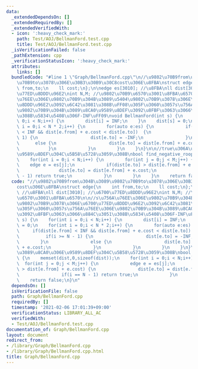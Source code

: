 ```yaml
---
data:
  _extendedDependsOn: []
  _extendedRequiredBy: []
  _extendedVerifiedWith:
  - icon: ':heavy_check_mark:'
    path: Test/AOJ/BellmanFord.test.cpp
    title: Test/AOJ/BellmanFord.test.cpp
  _isVerificationFailed: false
  _pathExtension: cpp
  _verificationStatusIcon: ':heavy_check_mark:'
  attributes:
    links: []
  bundledCode: "#line 1 \"Graph/BellmanFord.cpp\"\n//\u9802\u70B9from\u304B\u3089\u9802\
    \u70B9to\u3078\u306E\u30B3\u30B9\u30C8cost\u306E\u8FBA\nstruct edge{\n    int\
    \ from,to;\n    ll cost;\n};\n\nedge es[3010]; //\u8FBA\nll dist[3010]; //\u6700\
    \u77ED\u8DDD\u96E2\nint N,M; //\u9802\u70B9\u6570\u3001\u8FBA\u6570\n\n//s\u756A\
    \u76EE\u306E\u9802\u70B9\u304B\u3089\u5404\u9802\u70B9\u3078\u306E\u6700\u77ED\
    \u8DDD\u96E2\u3092\u6C42\u3081\u308B\uFF08\u305F\u3060\u3057s\u756A\u76EE\u306E\
    \u9802\u70B9\u304B\u3089\u8CA0\u9589\u8DEF\u3092\u8FBF\u3063\u3066\u884C\u3051\
    \u308B\u5834\u5408\u306F-INF\uFF09\nvoid BellmanFord(int s) {\n    for(int i =\
    \ 0;i < N;i++) {\n        dist[i] = INF;\n    }\n    dist[s] = 0;\n    for(int\
    \ i = 0;i < N * 2;i++) {\n        for(auto e:es) {\n            if(dist[e.from]\
    \ < INF && dist[e.from] + e.cost < dist[e.to])  {\n                if(i >= N -\
    \ 1) {\n                    dist[e.to] = -INF;\n                }\n          \
    \      else {\n                    dist[e.to] = dist[e.from] + e.cost;\n     \
    \           }\n            }\n        }\n    }\n}\n\n//true\u306A\u3089\u8CA0\u306E\
    \u9589\u8DEF\u304C\u5B58\u5728\u3059\u308B\nbool find_negative_roop() {\n    memset(dist,0,sizeof(dist));\n\
    \    for(int i = 0;i < N;i++) {\n        for(int j = 0;j < M;j++) {\n        \
    \    edge e = es[j];\n            if(dist[e.to] > dist[e.from] + e.cost) {\n \
    \               dist[e.to] = dist[e.from] + e.cost;\n                if(i == N\
    \ - 1) return true;\n            }\n        }\n    }\n    return false;\n}\n"
  code: "//\u9802\u70B9from\u304B\u3089\u9802\u70B9to\u3078\u306E\u30B3\u30B9\u30C8\
    cost\u306E\u8FBA\nstruct edge{\n    int from,to;\n    ll cost;\n};\n\nedge es[3010];\
    \ //\u8FBA\nll dist[3010]; //\u6700\u77ED\u8DDD\u96E2\nint N,M; //\u9802\u70B9\
    \u6570\u3001\u8FBA\u6570\n\n//s\u756A\u76EE\u306E\u9802\u70B9\u304B\u3089\u5404\
    \u9802\u70B9\u3078\u306E\u6700\u77ED\u8DDD\u96E2\u3092\u6C42\u3081\u308B\uFF08\
    \u305F\u3060\u3057s\u756A\u76EE\u306E\u9802\u70B9\u304B\u3089\u8CA0\u9589\u8DEF\
    \u3092\u8FBF\u3063\u3066\u884C\u3051\u308B\u5834\u5408\u306F-INF\uFF09\nvoid BellmanFord(int\
    \ s) {\n    for(int i = 0;i < N;i++) {\n        dist[i] = INF;\n    }\n    dist[s]\
    \ = 0;\n    for(int i = 0;i < N * 2;i++) {\n        for(auto e:es) {\n       \
    \     if(dist[e.from] < INF && dist[e.from] + e.cost < dist[e.to])  {\n      \
    \          if(i >= N - 1) {\n                    dist[e.to] = -INF;\n        \
    \        }\n                else {\n                    dist[e.to] = dist[e.from]\
    \ + e.cost;\n                }\n            }\n        }\n    }\n}\n\n//true\u306A\
    \u3089\u8CA0\u306E\u9589\u8DEF\u304C\u5B58\u5728\u3059\u308B\nbool find_negative_roop()\
    \ {\n    memset(dist,0,sizeof(dist));\n    for(int i = 0;i < N;i++) {\n      \
    \  for(int j = 0;j < M;j++) {\n            edge e = es[j];\n            if(dist[e.to]\
    \ > dist[e.from] + e.cost) {\n                dist[e.to] = dist[e.from] + e.cost;\n\
    \                if(i == N - 1) return true;\n            }\n        }\n    }\n\
    \    return false;\n}\n"
  dependsOn: []
  isVerificationFile: false
  path: Graph/BellmanFord.cpp
  requiredBy: []
  timestamp: '2021-02-06 17:01:39+09:00'
  verificationStatus: LIBRARY_ALL_AC
  verifiedWith:
  - Test/AOJ/BellmanFord.test.cpp
documentation_of: Graph/BellmanFord.cpp
layout: document
redirect_from:
- /library/Graph/BellmanFord.cpp
- /library/Graph/BellmanFord.cpp.html
title: Graph/BellmanFord.cpp
---
```

